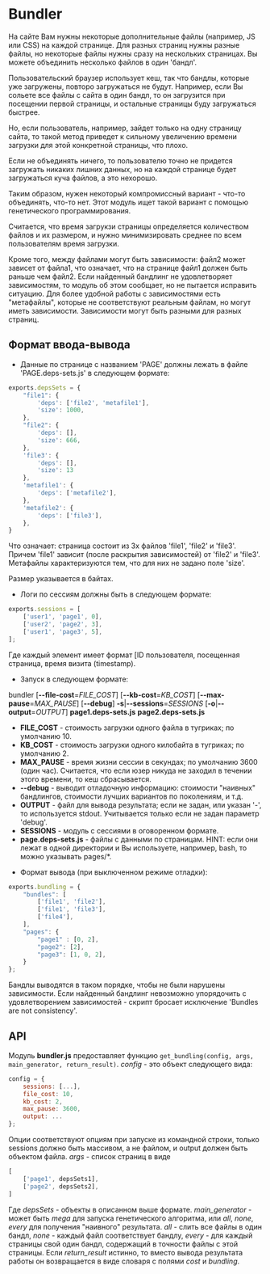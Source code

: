 # Bundler

На сайте Вам нужны некоторые дополнительные файлы (например, JS или CSS) на каждой странице. Для разных страниц нужны разные файлы, но некоторые файлы нужны сразу на нескольких страницах. Вы можете объединить несколько файлов в один 'бандл'.

Пользовательский браузер использует кеш, так что бандлы, которые уже загружены, повторо загружаться не будут. Например, если Вы сольете все файлы с сайта в один бандл, то он загрузится при посещении первой страницы, и остальные страницы буду загружаться быстрее.

Но, если пользователь, например, зайдет только на одну страницу сайта, то такой метод приведет к сильному увеличению времени загрузки для этой конкретной страницы, что плохо.

Если не объединять ничего, то пользователю точно не придется загружать никаких лишних данных, но на каждой странице будет загружаться куча файлов, а это нехорошо.

Таким образом, нужен некоторый компромиссный вариант - что-то объединять, что-то нет. Этот модуль ищет такой вариант с помощью генетического программирования.

Считается, что время загрукзи страницы определяется количеством файлов и их размером, и нужно минимизировать среднее по всем пользователям время загрузки.

Кроме того, между файлами могут быть зависимости: файл2 может зависет от файла1, что означает, что на странице файл1 должен быть раньше чем файл2. Если найденный бандлинг не удовлетворяет зависимостям, то модуль об этом сообщает, но не пытается исправить ситуацию. Для более удобной работы с зависимостями есть "метафайлы", которые не соответствуют реальным файлам, но могут иметь зависимости. Зависимости могут быть разными для разных страниц.

## Формат ввода-вывода

- Данные по странице с названием 'PAGE' должны лежать в файле 'PAGE.deps-sets.js' в следующем формате:

```javascript
exports.depsSets = {
	"file1": {
		'deps': ['file2', 'metafile1'],
		'size': 1000,
	},
	"file2": {
		'deps': [],
		'size': 666,
	},
	'file3': {
		'deps': [],
		'size': 13
	},
	'metafile1': {
		'deps': ['metafile2'],
	},
	'metafile2': {
		'deps': ['file3'],
	},
}
```

Что означает: страница состоит из 3х файлов 'file1', 'file2' и 'file3'. Причем 'file1' зависит (после раскрытия зависимостей) от 'file2' и 'file3'.
Метафайлы характеризуются тем, что для них не задано поле 'size'.

Размер указывается в байтах.

- Логи по сессиям должны быть в следующем формате:

```javascript
exports.sessions = [
	['user1', 'page1', 0],
	['user2', 'page2', 3],
	['user1', 'page3', 5],
];
```

Где каждый элемент имеет формат [ID пользователя, посещенная страница, время визита (timestamp).

- Запуск в следующем формате:

bundler [**--file-cost**=*FILE_COST*] [**--kb-cost**=*KB_COST*] [**--max-pause**=*MAX_PAUSE*] [**--debug**] **-s**|**--sessions**=*SESSIONS* [**-o**|**--output**=*OUTPUT*] **page1.deps-sets.js** **page2.deps-sets.js**

+ **FILE_COST** - стоимость загрузки одного файла в тугриках; по умолчанию 10.
+ **KB_COST** - стоимость загрузки одного килобайта в тугриках; по умолчанию 2.
+ **MAX_PAUSE** - время жизни сессии в секундах; по умолчанию 3600 (один час). Считается, что если юзер никуда не заходил в течении этого времени, то кеш сбрасывается.
+ **--debug** - выводит отладочную информацию: стоимости "наивных" бандлингов, стоимости лучших вариантов по поколениям, и т.д.
+ **OUTPUT** - файл для вывода результата; если не задан, или указан '-', то используется stdout. Учитывается только если не задан параметр 'debug'.
+ **SESSIONS** - модуль с сессиями в оговоренном формате.
+ **page.deps-sets.js** - файлы с данными по страницам. HINT: если они лежат в одной директории и Вы используете, например, bash, то можно указывать pages/*.

- Формат вывода (при выключенном режиме отладки):

```javascript
exports.bundling = {
	"bundles": [
		['file1', 'file2'],
		['file1', 'file3'],
		['file4'],
	],
	"pages": {
		"page1" : [0, 2],
		"page2": [2],
		"page3": [1, 0, 2],
	}
};
```

Бандлы выводятся в таком порядке, чтобы не были нарушены зависимости.
Если найденный бандлинг невозможно упорядочить с удовлетворением зависимостей - скрипт бросает исключение 'Bundles are not consistency'.

## API
Модуль **bundler.js** предоставляет функцию `get_bundling(config, args, main_generator, return_result)`.
*config* - это объект следующего вида:

```javascript
config = {
	sessions: [...],
	file_cost: 10,
	kb_cost: 2,
	max_pause: 3600,
	output: ...
};
```

Опции соответствуют опциям при запуске из командной строки, только sessions должно быть массивом, а не файлом, и output должен быть объектом файла.
*args* - список страниц в виде

```javascript
[
	['page1', depsSets1],
	['page2', depsSets2],
]
```

Где *depsSets* - объекты в описанном выше формате.
*main_generator* - может быть *mega* для запуска генетического алгоритма, или *all*, *none*, *every* для получения "наивного" результата. *all* - слить все файлы в один бандл, *none* - каждый файл соответствует бандлу, *every* - для каждый страницы свой один бандл, содержащий в точности файлы с этой страницы.
Если *return_result* истинно, то вместо вывода результата работы он возвращается в виде словаря с полями *cost* и *bundling*.